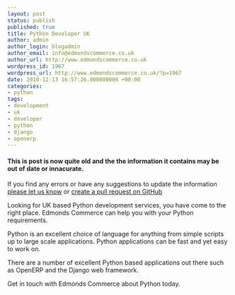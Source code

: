 ```yaml
---
layout: post
status: publish
published: true
title: Python Developer UK
author: admin
author_login: blogadmin
author_email: info@edmondscommerce.co.uk
author_url: http://www.edmondscommerce.co.uk
wordpress_id: 1967
wordpress_url: http://www.edmondscommerce.co.uk/?p=1967
date: 2010-12-13 16:57:26.000000000 +00:00
categories:
- python
tags:
- development
- uk
- developer
- python
- django
- openerp
---
```

<div class="oldpost"><h4>This is post is now quite old and the the information it contains may be out of date or innacurate.</h4>
<p>
If you find any errors or have any suggestions to update the information <a href="http://edmondscommerce.github.io/contact-us/index.html">please let us know</a>
or <a href="https://github.com/edmondscommerce/edmondscommerce.github.io">create a pull request on GitHub</a>
</p>
</div>
Looking for UK based Python development services, you have come to the right place. Edmonds Commerce can help you with your Python requirements.

Python is an excellent choice of language for anything from simple scripts up to large scale applications. Python applications can be fast and yet easy to work on.

There are a number of excellent Python based applications out there such as OpenERP and the Django web framework.

Get in touch with Edmonds Commerce about Python today.
